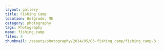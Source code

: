 ```yaml
---
layout: gallery
title: Fishing Camp
location: Belgrade, ME
category: photography
tags: Photography
name: fishing_camp
files: 4
thumbnail: /assets/photography/2014/05/03-fishing_camp/fishing_camp-3.jpg
---
```

